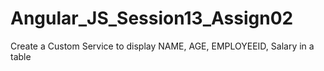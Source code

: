 # Angular_JS_Session13_Assign02
Create a Custom Service to display NAME, AGE, EMPLOYEEID, Salary in a table

